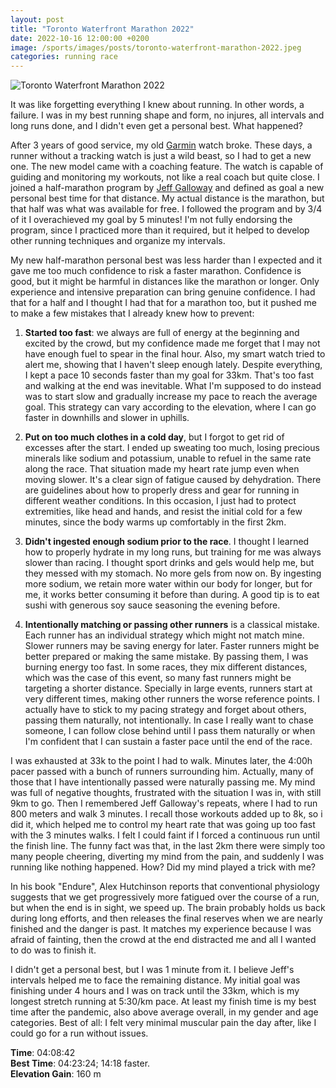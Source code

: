 ```yaml
---
layout: post
title: "Toronto Waterfront Marathon 2022"
date: 2022-10-16 12:00:00 +0200
image: /sports/images/posts/toronto-waterfront-marathon-2022.jpeg
categories: running race
---
```


![Toronto Waterfront Marathon 2022](/sports/images/posts/toronto-waterfront-marathon-2022.jpeg)

It was like forgetting everything I knew about running. In other words, a failure. I was in my best running shape and form, no injures, all intervals and long runs done, and I didn't even get a personal best. What happened?

<!-- more -->

After 3 years of good service, my old [Garmin](https://www.garmin.com/en-CA/c/wearables-smartwatches/) watch broke. These days, a runner without a tracking watch is just a wild beast, so I had to get a new one. The new model came with a coaching feature. The watch is capable of guiding and monitoring my workouts, not like a real coach but quite close. I joined a half-marathon program by [Jeff Galloway](https://www.jeffgalloway.com) and defined as goal a new personal best time for that distance. My actual distance is the marathon, but that half was what was available for free. I followed the program and by 3/4 of it I overachieved my goal by 5 minutes! I'm not fully endorsing the program, since I practiced more than it required, but it helped to develop other running techniques and organize my intervals. 

My new half-marathon personal best was less harder than I expected and it gave me too much confidence to risk a faster marathon. Confidence is good, but it might be harmful in distances like the marathon or longer. Only experience and intensive preparation can bring genuine confidence. I had that for a half and I thought I had that for a marathon too, but it pushed me to make a few mistakes that I already knew how to prevent:

1. **Started too fast**: we always are full of energy at the beginning and excited by the crowd, but my confidence made me forget that I may not have enough fuel to spear in the final hour. Also, my smart watch tried to alert me, showing that I haven't sleep enough lately. Despite everything, I kept a pace 10 seconds faster than my goal for 33km. That's too fast and walking at the end was inevitable. What I'm supposed to do instead was to start slow and gradually increase my pace to reach the average goal. This strategy can vary according to the elevation, where I can go faster in downhills and slower in uphills.

2. **Put on too much clothes in a cold day**, but I forgot to get rid of excesses after the start. I ended up sweating too much, losing precious minerals like sodium and potassium, unable to refuel in the same rate along the race. That situation made my heart rate jump even when moving slower. It's a clear sign of fatigue caused by dehydration. There are guidelines about how to properly dress and gear for running in different weather conditions. In this occasion, I just had to protect extremities, like head and hands, and resist the initial cold for a few minutes, since the body warms up comfortably in the first 2km.

3. **Didn't ingested enough sodium prior to the race**. I thought I learned how to properly hydrate in my long runs, but training for me was always slower than racing. I thought sport drinks and gels would help me, but they messed with my stomach. No more gels from now on. By ingesting more sodium, we retain more water within our body for longer, but for me, it works better consuming it before than during. A good tip is to eat sushi with generous soy sauce seasoning the evening before.

4. **Intentionally matching or passing other runners** is a classical mistake. Each runner has an individual strategy which might not match mine. Slower runners may be saving energy for later. Faster runners might be better prepared or making the same mistake. By passing them, I was burning energy too fast. In some races, they mix different distances, which was the case of this event, so many fast runners might be targeting a shorter distance. Specially in large events, runners start at very different times, making other runners the worse reference points. I actually have to stick to my pacing strategy and forget about others, passing them naturally, not intentionally. In case I really want to chase someone, I can follow close behind until I pass them naturally or when I'm confident that I can sustain a faster pace until the end of the race.

I was exhausted at 33k to the point I had to walk. Minutes later, the 4:00h pacer passed with a bunch of runners surrounding him. Actually, many of those that I have intentionally passed were naturally passing me. My mind was full of negative thoughts, frustrated with the situation I was in, with still 9km to go. Then I remembered Jeff Galloway's repeats, where I had to run 800 meters and walk 3 minutes. I recall those workouts added up to 8k, so i did it, which helped me to control my heart rate that was going up too fast with the 3 minutes walks. I felt I could faint if I forced a continuous run until the finish line. The funny fact was that, in the last 2km there were simply too many people cheering, diverting my mind from the pain, and suddenly I was running like nothing happened. How? Did my mind played a trick with me?

In his book "Endure", Alex Hutchinson reports that conventional physiology suggests that we get progressively more fatigued over the course of a run, but when the end is in sight, we speed up. The brain probably holds us back during long efforts, and then releases the final reserves when we are nearly finished and the danger is past. It matches my experience because I was afraid of fainting, then the crowd at the end distracted me and all I wanted to do was to finish it.

I didn't get a personal best, but I was 1 minute from it. I believe Jeff's intervals helped me to face the remaining distance. My initial goal was finishing under 4 hours and I was on track until the 33km, which is my longest stretch running at 5:30/km pace. At least my finish time is my best time after the pandemic, also above average overall, in my gender and age categories. Best of all: I felt very minimal muscular pain the day after, like I could go for a run without issues.

**Time**: 04:08:42\
**Best Time**: 04:23:24; 14:18 faster.\
**Elevation Gain**: 160 m